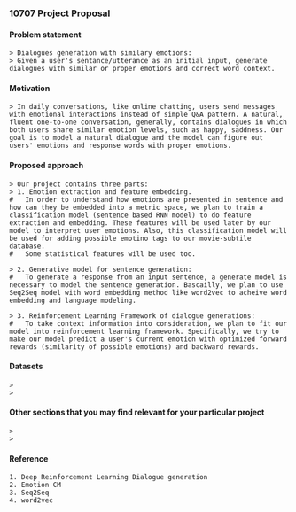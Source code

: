 ### 10707 Project Proposal

#### Problem statement
    > Dialogues generation with similary emotions:
    > Given a user's sentance/utterance as an initial input, generate dialogues with similar or proper emotions and correct word context.

#### Motivation
    > In daily conversations, like online chatting, users send messages with emotional interactions instead of simple Q&A pattern. A natural, fluent one-to-one conversation, generally, contains dialogues in which both users share similar emotion levels, such as happy, saddness. Our goal is to model a natural dialogue and the model can figure out users' emotions and response words with proper emotions.
   

#### Proposed approach
    > Our project contains three parts:
    > 1. Emotion extraction and feature embedding.
    #   In order to understand how emotions are presented in sentence and how can they be embedded into a metric space, we plan to train a classification model (sentence based RNN model) to do feature extraction and embedding. These features will be used later by our model to interpret user emotions. Also, this classification model will be used for adding possible emotino tags to our movie-subtile database. 
    #   Some statistical features will be used too.

    > 2. Generative model for sentence generation:
    #   To generate a response from an input sentence, a generate model is necessary to model the sentence generation. Bascailly, we plan to use Seq2Seq model with word embedding method like word2vec to acheive word embedding and language modeling.

    > 3. Reinforcement Learning Framework of dialogue generations:
    #   To take context information into consideration, we plan to fit our model into reinforcement learning framework. Specifically, we try to make our model predict a user's current emotion with optimized forward rewards (similarity of possible emotions) and backward rewards. 


#### Datasets
    >
    >

#### Other sections that you may find relevant for your particular project
    >
    >

#### Reference
    1. Deep Reinforcement Learning Dialogue generation
    2. Emotion CM
    3. Seq2Seq
    4. word2vec